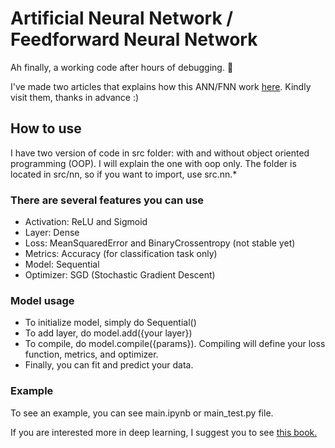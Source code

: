 # Artificial Neural Network / Feedforward Neural Network

Ah finally, a working code after hours of debugging. 🥴

I've made two articles that explains how this ANN/FNN work [here](https://khelli07.medium.com/introduction-to-artificial-neural-network-in-deep-learning-aa7ba2280f50). Kindly visit them, thanks in advance :)

## How to use

I have two version of code in src folder: with and without object oriented programming (OOP). I will explain the one with oop only. The folder is located in src/nn, so if you want to import, use src.nn.*

### There are several features you can use

- Activation: ReLU and Sigmoid
- Layer: Dense
- Loss: MeanSquaredError and BinaryCrossentropy (not stable yet)
- Metrics: Accuracy (for classification task only)
- Model: Sequential
- Optimizer: SGD (Stochastic Gradient Descent)

### Model usage

- To initialize model, simply do Sequential()
- To add layer, do model.add({your layer})
- To compile, do model.compile({params}). Compiling will define your loss function, metrics, and optimizer.
- Finally, you can fit and predict your data.

### Example

To see an example, you can see main.ipynb or main_test.py file.


If you are interested more in deep learning, I suggest you to see [this book.](http://neuralnetworksanddeeplearning.com/) 
